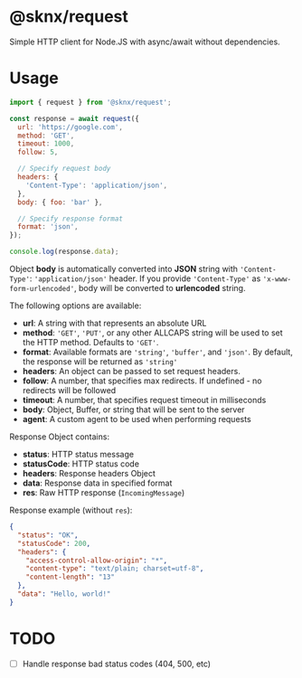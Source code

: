 # @sknx/request

Simple HTTP client for Node.JS with async/await without dependencies.

# Usage

```javascript
import { request } from '@sknx/request';

const response = await request({
  url: 'https://google.com',
  method: 'GET',
  timeout: 1000,
  follow: 5,

  // Specify request body
  headers: {
    'Content-Type': 'application/json',
  },
  body: { foo: 'bar' },

  // Specify response format
  format: 'json',
});

console.log(response.data);
```

Object **body** is automatically converted into **JSON** string with `'Content-Type'`: `'application/json'` header. If you provide `'Content-Type'` as `'x-www-form-urlencoded'`, body will be converted to **urlencoded** string.

The following options are available:

- **url**: A string with that represents an absolute URL
- **method**: `'GET'`, `'PUT'`, or any other ALLCAPS string will be
  used to set the HTTP method. Defaults to `'GET'`.
- **format**: Available formats are `'string'`, `'buffer'`, and
  `'json'`. By default, the response will be returned as `'string'`
- **headers**: An object can be passed to set request headers.
- **follow**: A number, that specifies max redirects. If undefined - no redirects will be followed
- **timeout**: A number, that specifies request timeout in milliseconds
- **body**: Object, Buffer, or string that will be sent to the server
- **agent**: A custom agent to be used when performing requests

Response Object contains:

- **status**: HTTP status message
- **statusCode**: HTTP status code
- **headers**: Response headers Object
- **data**: Response data in specified format
- **res**: Raw HTTP response (`IncomingMessage`)

Response example (without `res`):

```json
{
  "status": "OK",
  "statusCode": 200,
  "headers": {
    "access-control-allow-origin": "*",
    "content-type": "text/plain; charset=utf-8",
    "content-length": "13"
  },
  "data": "Hello, world!"
}
```

# TODO

- [ ] Handle response bad status codes (404, 500, etc)